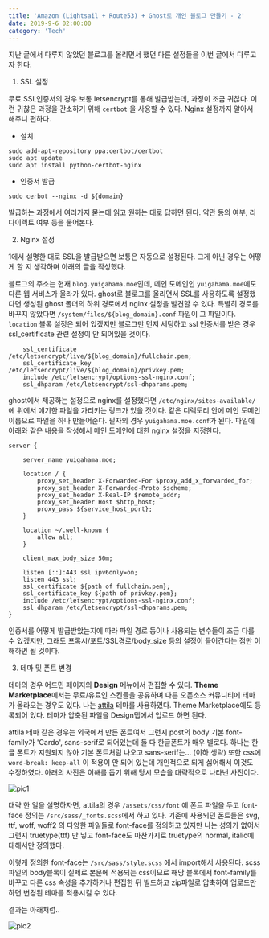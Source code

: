 ```yaml
---
title: 'Amazon (Lightsail + Route53) + Ghost로 개인 블로그 만들기 - 2'
date: 2019-9-6 02:00:00
category: 'Tech'
---
```




지난 글에서 다루지 않았던 블로그를 올리면서 했던 다른 설정들을 이번 글에서 다루고자 한다. 

1. SSL 설정

무료 SSL인증서의 경우 보통 letsencrypt를 통해 발급받는데, 과정이 조금 귀찮다. 이런 귀찮은 과정을 간소하기 위해 `certbot` 을 사용할 수 있다. Nginx 설정까지 알아서 해주니 편하다.

- 설치

```
sudo add-apt-repository ppa:certbot/certbot
sudo apt update
sudo apt install python-certbot-nginx
```

- 인증서 발급

```
sudo cerbot --nginx -d ${domain}
```

발급하는 과정에서 여러가지 묻는데 읽고 원하는 대로 답하면 된다. 약관 동의 여부, 리다이렉트 여부 등을 물어본다.


2. Nginx 설정

1에서 설명한 대로 SSL을 발급받으면 보통은 자동으로 설정된다. 그게 아닌 경우는 어떻게 할 지 생각하며 아래의 글을 작성했다.

블로그의 주소는 현재 `blog.yuigahama.moe`인데, 메인 도메인인 `yuigahama.moe`에도 다른 웹 서비스가 올라가 있다. ghost로 블로그를 올리면서 SSL를 사용하도록 설정했다면 생성된 ghost 폴더의 하위 경로에서 nginx 설정을 발견할 수 있다. 특별히 경로를 바꾸지 않았다면 `/system/files/${blog_domain}.conf` 파일이 그 파일이다. `location` 블록 설정은 되어 있겠지만 블로그만 먼저 세팅하고 ssl 인증서를 받은 경우 ssl_certificate 관련 설정이 안 되어있을 것이다.

```
    ssl_certificate /etc/letsencrypt/live/${blog_domain}/fullchain.pem; 
    ssl_certificate_key /etc/letsencrypt/live/${blog_domain}/privkey.pem;
    include /etc/letsencrypt/options-ssl-nginx.conf; 
    ssl_dhparam /etc/letsencrypt/ssl-dhparams.pem; 
```

ghost에서 제공하는 설정으로 nginx를 설정했다면 `/etc/nginx/sites-available/`에 위에서 얘기한 파일을 가리키는 링크가 있을 것이다. 같은 디렉토리 안에 메인 도메인 이름으로 파일을 하나 만들어준다. 필자의 경우 `yuigahama.moe.conf`가 된다. 파일에 아래와 같은 내용을 작성해서 메인 도메인에 대한 nginx 설정을 지정한다.

```
server {

    server_name yuigahama.moe;

    location / {
        proxy_set_header X-Forwarded-For $proxy_add_x_forwarded_for;
        proxy_set_header X-Forwarded-Proto $scheme;
        proxy_set_header X-Real-IP $remote_addr;
        proxy_set_header Host $http_host;
        proxy_pass ${service_host_port};
    }

    location ~/.well-known {
        allow all;
    }

    client_max_body_size 50m;

    listen [::]:443 ssl ipv6only=on; 
    listen 443 ssl; 
    ssl_certificate ${path of fullchain.pem}; 
    ssl_certificate_key ${path of privkey.pem}; 
    include /etc/letsencrypt/options-ssl-nginx.conf; 
    ssl_dhparam /etc/letsencrypt/ssl-dhparams.pem; 
}
```

인증서를 어떻게 발급받았는지에 따라 파일 경로 등이나 사용되는 변수들이 조금 다를 수 있겠지만, 그래도 프록시/포트/SSL경로/body_size 등의 설정이 들어간다는 점만 이해하면 될 것이다.


3. 테마 및 폰트 변경

테마의 경우 어드민 페이지의 **Design** 메뉴에서 편집할 수 있다. **Theme Marketplace**에서는 무료/유료인 스킨들을 공유하며 다른 오픈소스 커뮤니티에 테마가 올라오는 경우도 있다. 나는 [attila](https://github.com/zutrinken/attila) 테마를 사용하였다. Theme Marketplace에도 등록되어 있다. 테마가 압축된 파일을 Design탭에서 업로드 하면 된다.

attila 테마 같은 경우는 외국에서 만든 폰트여서 그런지 post의 body 기본 font-family가 'Cardo', sans-serif로 되어있는데 둘 다 한글폰트가 매우 별로다. 하나는 한글 폰트가 지원되지 않아 기본 폰트처럼 나오고 sans-serif는... (이하 생략) 또한 css에 `word-break: keep-all` 이 적용이 안 되어 있는데 개인적으로 되게 싫어해서 이것도 수정하였다. 아래의 사진은 이해를 돕기 위해 당시 모습을 대략적으로 나타낸 사진이다.

![pic1](/images/start-blog-2-pic-1.png)

대략 한 일을 설명하자면, attila의 경우 `/assets/css/font` 에 폰트 파일을 두고 font-face 정의는 `/src/sass/_fonts.scss`에서 하고 있다. 기존에 사용되던 폰트들은 svg, ttf, woff, woff2 의 다양한 파일들로 font-face를 정의하고 있지만 나는 성의가 없어서 그런지 truetype(ttf) 만 넣고 font-face도 마찬가지로 truetype의 normal, italic에 대해서만 정의했다. 

이렇게 정의한 font-face는 `/src/sass/style.scss` 에서 import해서 사용된다. scss파일의 body블록이 실제로 본문에 적용되는 css이므로 해당 블록에서 font-family를 바꾸고 다른 css 속성을 추가하거나 편집한 뒤 빌드하고 zip파일로 압축하여 업로드만 하면 변경된 테마를 적용시킬 수 있다.

결과는 아래처럼..

![pic2](/images/start-blog-2-pic-2.png)
